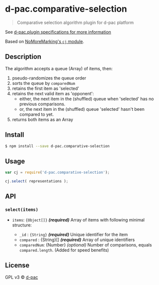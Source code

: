#  d-pac.comparative-selection

> Comparative selection algorithm plugin for d-pac platform

See [d-pac.plugin specifications for more information](https://github.com/d-pac/d-pac.docs/blob/master/analysis/plugin%20specification.md)

Based on [NoMoreMarking's `cj` module](https://github.com/NoMoreMarking/cj).

## Description

The algorithm accepts a queue (Array) of items, then:

1. pseudo-randomizes the queue order
1. sorts the queue by `comparedNum`
1. retains the first item as 'selected'
1. retains the next valid item as 'opponent':
    * either, the next item in the (shuffled) queue when 'selected' has no previous comparisons.
    * or, the next item in the (shuffled) queue 'selected' hasn't been compared to yet.
2. returns both items as an Array

## Install

```sh
$ npm install --save d-pac.comparative-selection
```


## Usage

```js
var cj = require('d-pac.comparative-selection');

cj.select( representations );
```

## API

### `select(items)`

* `items`: `{Object[]}` _**(required)**_ Array of items with following minimal structure:

    * `_id` : `{String}` _**(required)**_ Unique identifier for the item
    * `compared` : {String}[] _**(required)**_ Array of unique identifiers
    * `comparedNum`: {Number} _(optional)_ Number of comparisons, equals `compared.length`. (Added for speed benefits)


## License

GPL v3 © [d-pac](http://www.d-pac.be)


[npm-url]: https://npmjs.org/package/d-pac.comparative-selection
[npm-image]: https://badge.fury.io/js/d-pac.comparative-selection.svg
[travis-url]: https://travis-ci.org/d-pac/d-pac.comparative-selection
[travis-image]: https://travis-ci.org/d-pac/d-pac.comparative-selection.svg?branch=master
[daviddm-url]: https://david-dm.org/d-pac/d-pac.comparative-selection.svg?theme=shields.io
[daviddm-image]: https://david-dm.org/d-pac/d-pac.comparative-selection
